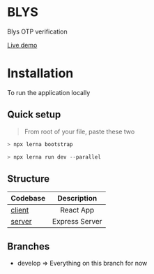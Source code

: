 # BLYS

Blys OTP verification

[Live demo](https://blys.herokuapp.com/)

# Installation

To run the application locally

## Quick setup

> From root of your file, paste these two

```js
> npx lerna bootstrap
```

```js
> npx lerna run dev --parallel
```

## Structure

| Codebase                  |  Description   |
| :------------------------ | :------------: |
| [client](packages/client) |   React App    |
| [server](packages/server) | Express Server |

## Branches

- develop => Everything on this branch for now
